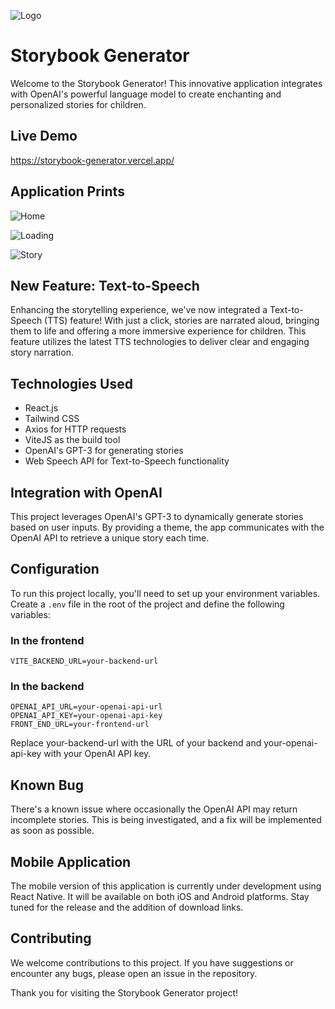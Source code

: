 ![Logo](https://github.com/gabrielkrapp/AI-Historys/assets/109620152/0b380094-6c62-46a5-9412-65942e345b61)

# Storybook Generator

Welcome to the Storybook Generator! This innovative application integrates with OpenAI's powerful language model to create enchanting and personalized stories for children.

## Live Demo

https://storybook-generator.vercel.app/

## Application Prints

![Home](https://github.com/gabrielkrapp/AI-Historys/assets/109620152/6b84aca8-e800-4fb4-b6d4-623b94de8c7a)

![Loading](https://github.com/gabrielkrapp/AI-Historys/assets/109620152/288c4e64-7495-4aa8-bc18-92ec1fabf428)

![Story](https://github.com/gabrielkrapp/Storybook-Generator/assets/109620152/4a504e75-8e42-48b8-9c9a-efb572eb1cac)


## New Feature: Text-to-Speech

Enhancing the storytelling experience, we've now integrated a Text-to-Speech (TTS) feature! With just a click, stories are narrated aloud, bringing them to life and offering a more immersive experience for children. This feature utilizes the latest TTS technologies to deliver clear and engaging story narration.

## Technologies Used

- React.js
- Tailwind CSS
- Axios for HTTP requests
- ViteJS as the build tool
- OpenAI's GPT-3 for generating stories
- Web Speech API for Text-to-Speech functionality

## Integration with OpenAI

This project leverages OpenAI's GPT-3 to dynamically generate stories based on user inputs. By providing a theme, the app communicates with the OpenAI API to retrieve a unique story each time.

## Configuration

To run this project locally, you'll need to set up your environment variables. Create a `.env` file in the root of the project and define the following variables:

### In the frontend

```plaintext
VITE_BACKEND_URL=your-backend-url
```

### In the backend

```plaintext
OPENAI_API_URL=your-openai-api-url
OPENAI_API_KEY=your-openai-api-key
FRONT_END_URL=your-frontend-url
```

Replace your-backend-url with the URL of your backend and your-openai-api-key with your OpenAI API key.

## Known Bug

There's a known issue where occasionally the OpenAI API may return incomplete stories. This is being investigated, and a fix will be implemented as soon as possible.

## Mobile Application

The mobile version of this application is currently under development using React Native. It will be available on both iOS and Android platforms. Stay tuned for the release and the addition of download links.

## Contributing

We welcome contributions to this project. If you have suggestions or encounter any bugs, please open an issue in the repository.

Thank you for visiting the Storybook Generator project!
